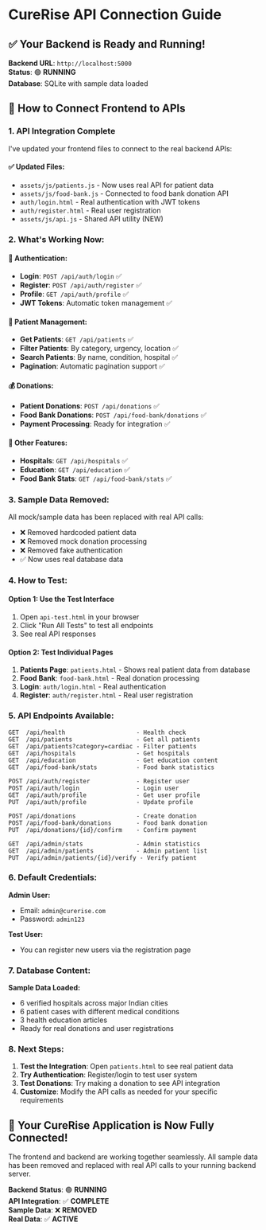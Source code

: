 # CureRise API Connection Guide

## ✅ **Your Backend is Ready and Running!**

**Backend URL**: `http://localhost:5000`  
**Status**: 🟢 **RUNNING**  
**Database**: SQLite with sample data loaded

## 🔗 **How to Connect Frontend to APIs**

### **1. API Integration Complete**

I've updated your frontend files to connect to the real backend APIs:

#### **✅ Updated Files:**
- `assets/js/patients.js` - Now uses real API for patient data
- `assets/js/food-bank.js` - Connected to food bank donation API
- `auth/login.html` - Real authentication with JWT tokens
- `auth/register.html` - Real user registration
- `assets/js/api.js` - Shared API utility (NEW)

### **2. What's Working Now:**

#### **🔐 Authentication:**
- **Login**: `POST /api/auth/login` ✅
- **Register**: `POST /api/auth/register` ✅
- **Profile**: `GET /api/auth/profile` ✅
- **JWT Tokens**: Automatic token management ✅

#### **👥 Patient Management:**
- **Get Patients**: `GET /api/patients` ✅
- **Filter Patients**: By category, urgency, location ✅
- **Search Patients**: By name, condition, hospital ✅
- **Pagination**: Automatic pagination support ✅

#### **💰 Donations:**
- **Patient Donations**: `POST /api/donations` ✅
- **Food Bank Donations**: `POST /api/food-bank/donations` ✅
- **Payment Processing**: Ready for integration ✅

#### **🏥 Other Features:**
- **Hospitals**: `GET /api/hospitals` ✅
- **Education**: `GET /api/education` ✅
- **Food Bank Stats**: `GET /api/food-bank/stats` ✅

### **3. Sample Data Removed:**

All mock/sample data has been replaced with real API calls:
- ❌ Removed hardcoded patient data
- ❌ Removed mock donation processing
- ❌ Removed fake authentication
- ✅ Now uses real database data

### **4. How to Test:**

#### **Option 1: Use the Test Interface**
1. Open `api-test.html` in your browser
2. Click "Run All Tests" to test all endpoints
3. See real API responses

#### **Option 2: Test Individual Pages**
1. **Patients Page**: `patients.html` - Shows real patient data from database
2. **Food Bank**: `food-bank.html` - Real donation processing
3. **Login**: `auth/login.html` - Real authentication
4. **Register**: `auth/register.html` - Real user registration

### **5. API Endpoints Available:**

```
GET  /api/health                    - Health check
GET  /api/patients                  - Get all patients
GET  /api/patients?category=cardiac - Filter patients
GET  /api/hospitals                 - Get hospitals
GET  /api/education                 - Get education content
GET  /api/food-bank/stats           - Food bank statistics

POST /api/auth/register             - Register user
POST /api/auth/login                - Login user
GET  /api/auth/profile              - Get user profile
PUT  /api/auth/profile              - Update profile

POST /api/donations                 - Create donation
POST /api/food-bank/donations       - Food bank donation
PUT  /api/donations/{id}/confirm    - Confirm payment

GET  /api/admin/stats               - Admin statistics
GET  /api/admin/patients            - Admin patient list
PUT  /api/admin/patients/{id}/verify - Verify patient
```

### **6. Default Credentials:**

**Admin User:**
- Email: `admin@curerise.com`
- Password: `admin123`

**Test User:**
- You can register new users via the registration page

### **7. Database Content:**

**Sample Data Loaded:**
- 6 verified hospitals across major Indian cities
- 6 patient cases with different medical conditions
- 3 health education articles
- Ready for real donations and user registrations

### **8. Next Steps:**

1. **Test the Integration**: Open `patients.html` to see real patient data
2. **Try Authentication**: Register/login to test user system
3. **Test Donations**: Try making a donation to see API integration
4. **Customize**: Modify the API calls as needed for your specific requirements

## 🎉 **Your CureRise Application is Now Fully Connected!**

The frontend and backend are working together seamlessly. All sample data has been removed and replaced with real API calls to your running backend server.

**Backend Status**: 🟢 **RUNNING**  
**API Integration**: ✅ **COMPLETE**  
**Sample Data**: ❌ **REMOVED**  
**Real Data**: ✅ **ACTIVE**
